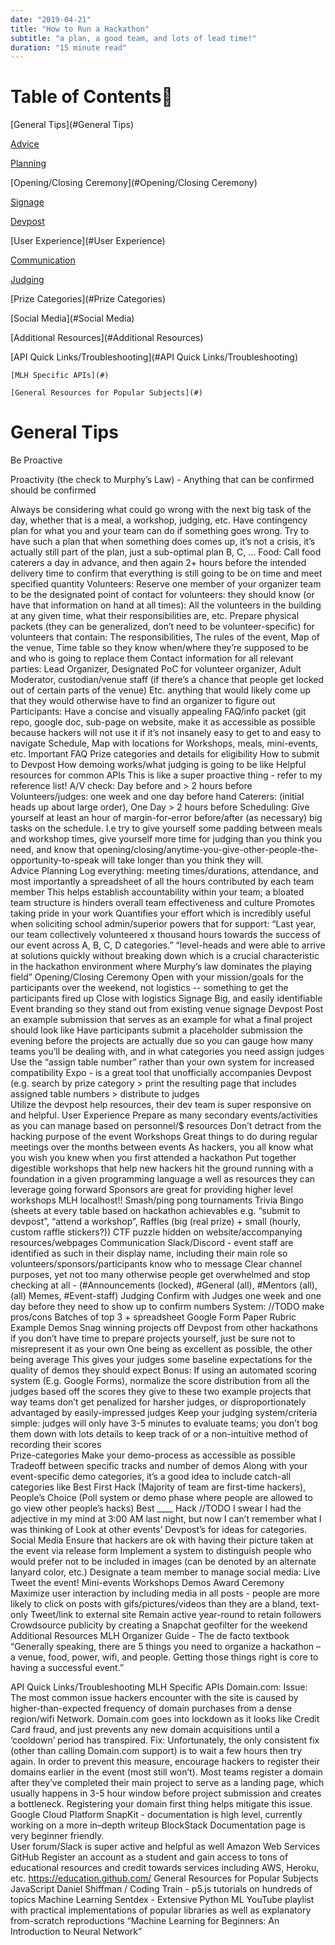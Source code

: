 ```yaml
---
date: "2019-04-21"
title: "How to Run a Hackathon"
subtitle: "a plan, a good team, and lots of lead time!"
duration: "15 minute read"
---
```

# Table of Contents
  [General Tips](#General Tips)

  [Advice](#Advice)

  [Planning](#Planning)

  [Opening/Closing Ceremony](#Opening/Closing Ceremony)

  [Signage](#Signage)

  [Devpost](#Devpost)

  [User Experience](#User Experience)

  [Communication](#Communication)

  [Judging](#Judging)

  [Prize Categories](#Prize Categories)

  [Social Media](#Social Media)

  [Additional Resources](#Additional Resources)

  [API Quick Links/Troubleshooting](#API Quick Links/Troubleshooting)  

    [MLH Specific APIs](#)

    [General Resources for Popular Subjects](#)


# General Tips
Be Proactive

Proactivity (the check to Murphy’s Law) - Anything that can be confirmed should be confirmed

Always be considering what could go wrong with the next big task of the day, whether that is a meal, a workshop, judging, etc. Have contingency plan for what you and your team can do if something goes wrong.  Try to have such a plan that when something does comes up, it’s not a crisis, it’s actually still part of the plan, just a sub-optimal plan B, C, …
Food: Call food caterers a day in advance, and then again 2+ hours before the intended delivery time to confirm that everything is still going to be on time and meet specified quantity
Volunteers:
Reserve one member of your organizer team to be the designated point of contact for volunteers: they should know (or have that information on hand at all times):
All the volunteers in the building at any given time, what their responsibilities are, etc.
Prepare physical packets (they can be generalized, don’t need to be volunteer-specific) for volunteers that contain:
The responsibilities,
The rules of the event,
Map of the venue,
Time table so they know when/where they’re supposed to be and who is going to replace them
Contact information for all relevant parties: Lead Organizer, Designated PoC for volunteer organizer,  Adult Moderator, custodian/venue staff (if there’s a chance that people get locked out of certain parts of the venue)
Etc. anything that would likely come up that they would otherwise have to find an organizer to figure out
Participants:
Have a concise and visually appealing FAQ/info packet (git repo, google doc, sub-page on website, make it as accessible as possible because hackers will not use it if it’s not insanely easy to get to and easy to navigate
Schedule,
Map with locations for Workshops, meals, mini-events, etc.
Important FAQ
Prize categories and details for eligibility
How to submit to Devpost
How demoing works/what judging is going to be like
Helpful resources for common APIs
This is like a super proactive thing - refer to my reference list!
A/V check: Day before and > 2 hours before
Volunteers/judges: one week and one day before hand
Caterers: (initial heads up about large order), One Day > 2 hours before
Scheduling: Give yourself at least an hour of margin-for-error before/after (as necessary) big tasks on the schedule.  I.e try to give yourself some padding between meals and workshop times, give yourself more time for judging than you think you need, and know that opening/closing/anytime-you-give-other-people-the-opportunity-to-speak will take longer than you think they will.  
Advice
Planning
Log everything: meeting times/durations, attendance, and most importantly a spreadsheet of all the hours contributed by each team member
This helps establish accountability within your team; a bloated team structure is hinders overall team effectiveness and culture
Promotes taking pride in your work
Quantifies your effort which is incredibly useful when soliciting school admin/superior powers that for support: “Last year, our team collectively volunteered x thousand hours towards the success of our event across A, B, C, D categories.”
“level-heads and were able to arrive at solutions quickly without breaking down which is a crucial characteristic in the hackathon environment where Murphy’s law dominates the playing field”
Opening/Closing Ceremony
Open with your mission/goals for the participants over the weekend, not logistics -- something to get the participants fired up
Close with logistics
Signage
Big, and easily identifiable
Event branding so they stand out from existing venue signage
Devpost
Post an example submission that serves as an example for what a final project should look like
Have participants submit a placeholder submission the evening before the projects are actually due so you can gauge how many teams you’ll be dealing with, and in what categories you need assign judges
Use the “assign table number” rather than your own system for increased compatibility
Expo - is a great tool that unofficially accompanies Devpost (e.g. search by prize category > print the resulting page that includes assigned table numbers > distribute to judges   
Utilize the devpost help resources, their dev team is super responsive on and helpful.
User Experience
Prepare as many secondary events/activities as you can manage based on personnel/$ resources
Don’t detract from the hacking purpose of the event
Workshops
Great things to do during regular meetings over the months between events
As hackers, you all know what you wish you knew when you first attended a hackathon
Put together digestible workshops that help new hackers hit the ground running with a foundation in a given programming language a well as resources they can leverage going forward
Sponsors are great for providing higher level workshops
MLH localhost!!
Smash/ping pong tournaments
Trivia
Bingo (sheets at every table based on hackathon achievables e.g. “submit to devpost”, “attend a workshop”,
Raffles (big (real prize) + small (hourly, custom raffle stickers?))
CTF puzzle hidden on website/accompanying resources/webpages
Communication
Slack/Discord - event staff are identified as such in their display name, including their main role so volunteers/sponsors/participants know who to message
Clear channel purposes, yet not too many otherwise people get overwhelmed and stop checking at all - (#Announcements (locked), #General (all), #Mentors (all), (all) Memes, #Event-staff)
Judging
Confirm with Judges one week and one day before they need to show up to confirm numbers
System: //TODO make pros/cons
Batches of top 3 + spreadsheet
Google Form
Paper Rubric
Example Demos
Snag winning projects off Devpost from other hackathons if you don’t have time to prepare projects yourself, just be sure not to misrepresent it as your own
One being as excellent as possible, the other being average
This gives your judges some baseline expectations for the quality of demos they should expect
Bonus: If using an automated scoring system (E.g. Google Forms), normalize the score distribution from all the judges based off the scores they give to these two example projects that way teams don’t get penalized for harsher judges, or disproportionately advantaged by easily-impressed judges
Keep your judging system/criteria simple: judges will only have 3-5 minutes to evaluate teams; you don’t bog them down with lots details to keep track of or a non-intuitive method of recording their scores   
Prize-categories
Make your demo-process as accessible as possible
Tradeoff between specific tracks and number of demos
Along with your event-specific demo categories, it’s a good idea to include catch-all categories like
Best First Hack		(Majority of team are first-time hackers),
People’s Choice	(Poll system or demo phase where people are allowed to go
view other people’s hacks)
Best ____ Hack //TODO I swear I had the adjective in my mind at 3:00 AM last night, but now I can’t remember what I was thinking of
Look at other events’ Devpost’s for ideas for categories.
Social Media
Ensure that hackers are ok with having their picture taken at the event via release form
Implement a system to distinguish people who would prefer not to be included in images (can be denoted by an alternate lanyard color, etc.)
Designate a team member to manage social media: Live Tweet the event!
Mini-events
Workshops
Demos
Award Ceremony
Maximize user interaction by including media in all posts - people are more likely to click on posts with gifs/pictures/videos than they are a bland, text-only Tweet/link to external site
Remain active year-round to retain followers
Crowdsource publicity by creating a Snapchat geofilter for the weekend
Additional Resources
MLH Organizer Guide - The de facto textbook
“Generally speaking, there are 5 things you need to organize a hackathon – a venue, food, power, wifi, and people. Getting those things right is core to having a successful event.”

API Quick Links/Troubleshooting
MLH Specific APIs
Domain.com:
Issue: The most common issue hackers encounter with the site is caused by higher-than-expected  frequency of domain purchases from a dense region/wifi Network.  Domain.com goes into lockdown as it looks like Credit Card fraud, and just prevents any new domain acquisitions until a ‘cooldown’ period has transpired.
Fix: Unfortunately, the only consistent fix (other than calling Domain.com support) is to wait a few hours then try again.  In order to prevent this measure, encourage hackers to register their domains earlier in the event (most still won’t).  Most teams register a domain after they’ve completed their main project to serve as a landing page, which usually happens in 3-5 hour window before project submission and creates a bottleneck.  Registering your domain first thing helps mitigate this issue.
Google Cloud Platform
SnapKit - documentation is high level, currently working on a more in–depth writeup
BlockStack
 Documentation page is very beginner friendly.  
User forum/Slack is super active and helpful as well
Amazon Web Services
GitHub
Register an account as a student and gain access to tons of educational resources and credit towards services including AWS, Heroku, etc.
https://education.github.com/
General Resources for Popular Subjects
JavaScript
Daniel Shiffman / Coding Train - p5.js tutorials on hundreds of topics
Machine Learning
Sentdex - Extensive Python ML YouTube playlist with practical implementations of popular libraries as well as explanatory  from-scratch reproductions
“Machine Learning for Beginners: An Introduction to Neural Network”
